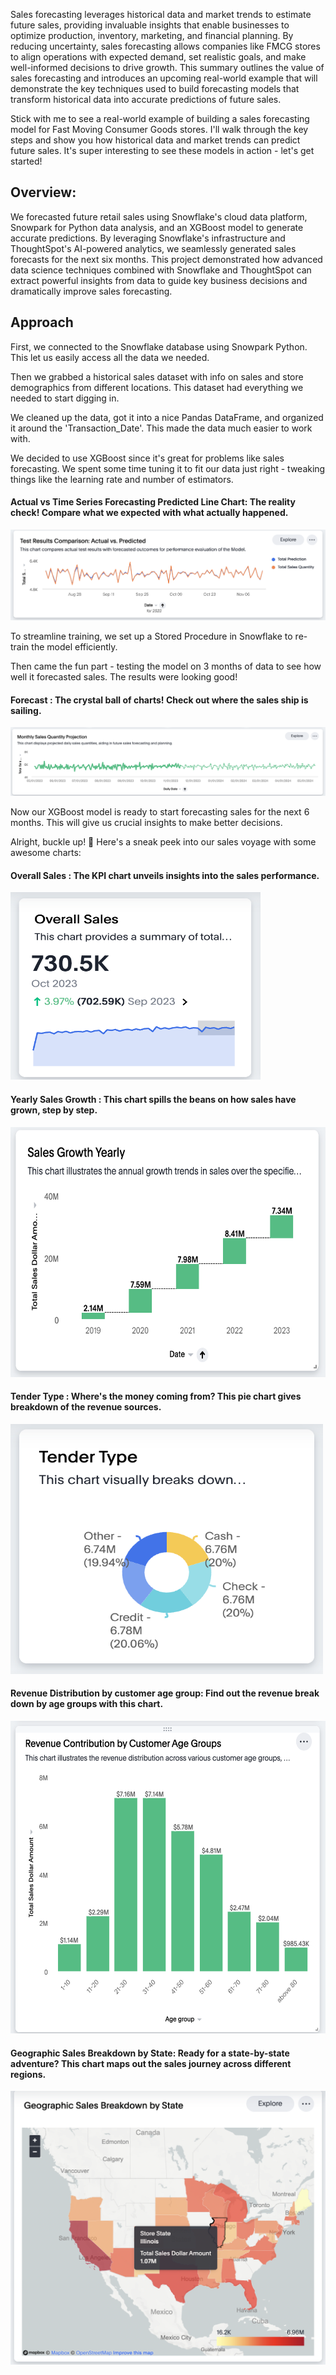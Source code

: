 Sales forecasting leverages historical data and market trends to estimate future sales, providing invaluable insights that enable businesses to optimize production, inventory, marketing, and financial planning. By reducing uncertainty, sales forecasting allows companies like FMCG stores to align operations with expected demand, set realistic goals, and make well-informed decisions to drive growth. This summary outlines the value of sales forecasting and introduces an upcoming real-world example that will demonstrate the key techniques used to build forecasting models that transform historical data into accurate predictions of future sales.

Stick with me to see a real-world example of building a sales forecasting model for Fast Moving Consumer Goods stores. I'll walk through the key steps and show you how historical data and market trends can predict future sales. It's super interesting to see these models in action - let's get started!


## Overview:
We forecasted future retail sales using Snowflake's cloud data platform, Snowpark for Python data analysis, and an XGBoost model to generate accurate predictions. By leveraging Snowflake's infrastructure and ThoughtSpot's AI-powered analytics, we seamlessly generated sales forecasts for the next six months. This project demonstrated how advanced data science techniques combined with Snowflake and ThoughtSpot can extract powerful insights from data to guide key business decisions and dramatically improve sales forecasting.

## Approach
First, we connected to the Snowflake database using Snowpark Python. This let us easily access all the data we needed.

Then we grabbed a historical sales dataset with info on sales and store demographics from different locations. This dataset had everything we needed to start digging in.

We cleaned up the data, got it into a nice Pandas DataFrame, and organized it around the 'Transaction_Date'. This made the data much easier to work with.

We decided to use XGBoost since it's great for problems like sales forecasting. We spent some time tuning it to fit our data just right - tweaking things like the learning rate and number of estimators.

#### Actual vs Time Series Forecasting Predicted Line Chart: The reality check! Compare what we expected with what actually happened.

<img src = "images/actual_vs_predicted.png" >

To streamline training, we set up a Stored Procedure in Snowflake to re-train the model efficiently.

Then came the fun part - testing the model on 3 months of data to see how well it forecasted sales. The results were looking good! 

#### Forecast : The crystal ball of charts! Check out where the sales ship is sailing. 

<img src = "images/sales_forecast.png" >

Now our XGBoost model is ready to start forecasting sales for the next 6 months. This will give us crucial insights to make better decisions.

Alright, buckle up! 🚀 Here's a sneak peek into our sales voyage with some awesome charts:

#### Overall Sales : The KPI chart unveils insights into the sales performance. 

<img src = "images/overall_sales.png" width = 400 height = 300>

#### Yearly Sales Growth  : This chart spills the beans on how sales have grown, step by step.

<img src = "images/sales_growth.png" height = 400>

#### Tender Type : Where's the money coming from? This pie chart gives breakdown of the revenue sources.

<img src = "images/tender_type.png" width = 500 height = 400>


#### Revenue Distribution by customer age group: Find out the revenue break down by age groups with this chart.

<img src = "images/age_group.png" height = 500>

#### Geographic Sales Breakdown by State: Ready for a state-by-state adventure? This chart maps out the sales journey across different regions.

<img src = "images/map.png" width = 700>




